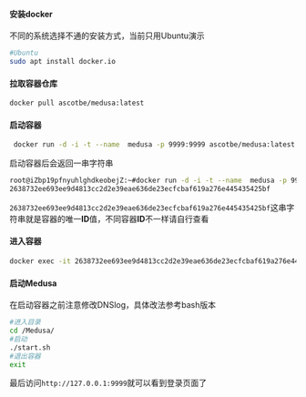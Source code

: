 #### 安装docker

不同的系统选择不通的安装方式，当前只用Ubuntu演示

```bash
#Ubuntu
sudo apt install docker.io
```

#### 拉取容器仓库

```bash
docker pull ascotbe/medusa:latest
```

#### 启动容器

```bash
 docker run -d -i -t --name  medusa -p 9999:9999 ascotbe/medusa:latest
```

启动容器后会返回一串字符串

```bash
root@iZbp19pfnyuhlghdkeobejZ:~#docker run -d -i -t --name  medusa -p 9999:9999 ascotbe/medusa:latest
2638732ee693ee9d4813cc2d2e39eae636de23ecfcbaf619a276e445435425bf
```

`2638732ee693ee9d4813cc2d2e39eae636de23ecfcbaf619a276e445435425bf`这串字符串就是容器的唯一**ID**值，不同容器**ID**不一样请自行查看

#### 进入容器

```bash
docker exec -it 2638732ee693ee9d4813cc2d2e39eae636de23ecfcbaf619a276e445435425bf /bin/bash
```

#### 启动Medusa

在启动容器之前注意修改DNSlog，具体改法参考bash版本

```bash
#进入目录
cd /Medusa/
#启动
./start.sh
#退出容器
exit
```

最后访问`http://127.0.0.1:9999`就可以看到登录页面了